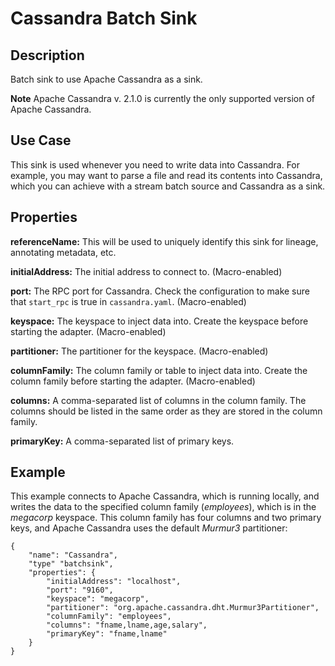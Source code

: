 # Cassandra Batch Sink


Description
-----------
Batch sink to use Apache Cassandra as a sink.

**Note** Apache Cassandra v. 2.1.0 is currently the only supported version of Apache Cassandra.


Use Case
--------
This sink is used whenever you need to write data into Cassandra.
For example, you may want to parse a file and read its contents into Cassandra,
which you can achieve with a stream batch source and Cassandra as a sink.


Properties
----------
**referenceName:** This will be used to uniquely identify this sink for lineage, annotating metadata, etc.

**initialAddress:** The initial address to connect to. (Macro-enabled)

**port:** The RPC port for Cassandra.
Check the configuration to make sure that ``start_rpc`` is true in ``cassandra.yaml``. (Macro-enabled)

**keyspace:** The keyspace to inject data into.
Create the keyspace before starting the adapter. (Macro-enabled)

**partitioner:** The partitioner for the keyspace. (Macro-enabled)

**columnFamily:** The column family or table to inject data into.
Create the column family before starting the adapter. (Macro-enabled)

**columns:** A comma-separated list of columns in the column family.
The columns should be listed in the same order as they are stored in the column family.

**primaryKey:** A comma-separated list of primary keys.


Example
-------
This example connects to Apache Cassandra, which is running locally, and writes the data to
the specified column family (*employees*), which is in the *megacorp* keyspace.
This column family has four columns and two primary keys, and Apache Cassandra
uses the default *Murmur3* partitioner:

    {
        "name": "Cassandra",
        "type" "batchsink",
        "properties": {
            "initialAddress": "localhost",
            "port": "9160",
            "keyspace": "megacorp",
            "partitioner": "org.apache.cassandra.dht.Murmur3Partitioner",
            "columnFamily": "employees",
            "columns": "fname,lname,age,salary",
            "primaryKey": "fname,lname"
        }
    }
